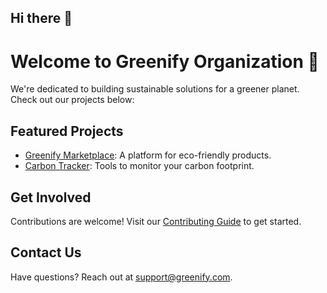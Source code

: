 ## Hi there 👋

# Welcome to Greenify Organization 🌱
We're dedicated to building sustainable solutions for a greener planet. Check out our projects below:

## Featured Projects
- [Greenify Marketplace](https://github.com/organization-name/greenify-marketplace): A platform for eco-friendly products.
- [Carbon Tracker](https://github.com/organization-name/carbon-tracker): Tools to monitor your carbon footprint.

## Get Involved
Contributions are welcome! Visit our [Contributing Guide](https://github.com/organization-name/.github/blob/main/CONTRIBUTING.md) to get started.

## Contact Us
Have questions? Reach out at [support@greenify.com](mailto:support@greenify.com).
